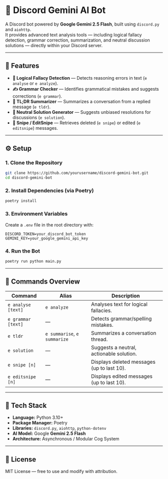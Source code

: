# 🧠 Discord Gemini AI Bot

A Discord bot powered by **Google Gemini 2.5 Flash**, built using `discord.py` and `aiohttp`.  
It provides advanced text analysis tools — including logical fallacy detection, grammar correction, summarization, and neutral discussion solutions — directly within your Discord server.

---

## 🚀 Features

- **🧩 Logical Fallacy Detection** — Detects reasoning errors in text (`e analyse` or `e analyze`).
- **✍️ Grammar Checker** — Identifies grammatical mistakes and suggests corrections (`e grammar`).
- **📝 TL;DR Summarizer** — Summarizes a conversation from a replied message (`e tldr`).
- **🤝 Neutral Solution Generator** — Suggests unbiased resolutions for discussions (`e solution`).
- **💬 Snipe / EditSnipe** — Retrieves deleted (`e snipe`) or edited (`e editsnipe`) messages.

---

## ⚙️ Setup

### 1. Clone the Repository
```bash
git clone https://github.com/yourusername/discord-gemini-bot.git
cd discord-gemini-bot
```

### 2. Install Dependencies (via Poetry)
```bash
poetry install
```

### 3. Environment Variables
Create a `.env` file in the root directory with:
```
DISCORD_TOKEN=your_discord_bot_token
GEMINI_KEY=your_google_gemini_api_key
```

### 4. Run the Bot
```bash
poetry run python main.py
```

---

## 🧩 Commands Overview

| Command | Alias | Description |
|----------|--------|-------------|
| `e analyse [text]` | `e analyze` | Analyses text for logical fallacies. |
| `e grammar [text]` | — | Detects grammar/spelling mistakes. |
| `e tldr` | `e summarise`, `e summarize` | Summarizes a conversation thread. |
| `e solution` | — | Suggests a neutral, actionable solution. |
| `e snipe [n]` | — | Displays deleted messages (up to last 10). |
| `e editsnipe [n]` | — | Displays edited messages (up to last 10). |

---

## 🧰 Tech Stack
- **Language:** Python 3.10+
- **Package Manager:** Poetry
- **Libraries:** `discord.py`, `aiohttp`, `python-dotenv`
- **AI Model:** Google **Gemini 2.5 Flash**
- **Architecture:** Asynchronous / Modular Cog System

---

## 📜 License
MIT License — free to use and modify with attribution.
